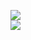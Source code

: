 [![](https://img.shields.io/badge/Made%20With-Github%20Spray-lightgrey.svg?style=for-the-badge&logo=github)](https://github.com/Annihil/github-spray#11979)  
[![](https://i.imgur.com/2DrTn0Z.gif)](https://github.com/Annihil/github-spray)